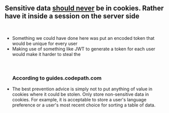 <h2>Sensitive data <b><u>should never</u></b> be in cookies. Rather have it inside a session on the server side</h2>

</br>
<ul>
<li>Something we could have done here was put an encoded token that would be unique for every user</li>
<li>Making use of something like JWT to generate a token for each user would make it harder to steal the</li>
<br/><br/>
<h3>According to guides.codepath.com</h3>

<li>The best prevention advice is simply not to put anything of value in cookies where it could be stolen. Only store non-sensitive data in cookies. For example, it is acceptable to store a user's language preference or a user's most recent choice for sorting a table of data.</li>

</ul>